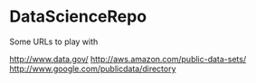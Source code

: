 # DataScienceRepo

Some URLs to play with

http://www.data.gov/
http://aws.amazon.com/public-data-sets/
http://www.google.com/publicdata/directory